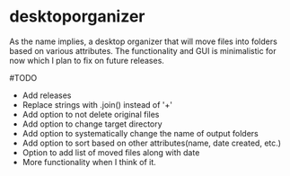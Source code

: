 # desktoporganizer
As the name implies, a desktop organizer that will move files into folders based on various attributes.
The functionality and GUI is minimalistic for now which I plan to fix on future releases.

#TODO
* Add releases
* Replace strings with .join() instead of '+'
* Add option to not delete original files
* Add option to change target directory
* Add option to systematically change the name of output folders
* Add option to sort based on other attributes(name, date created, etc.)
* Option to add list of moved files along with date
* More functionality when I think of it.
